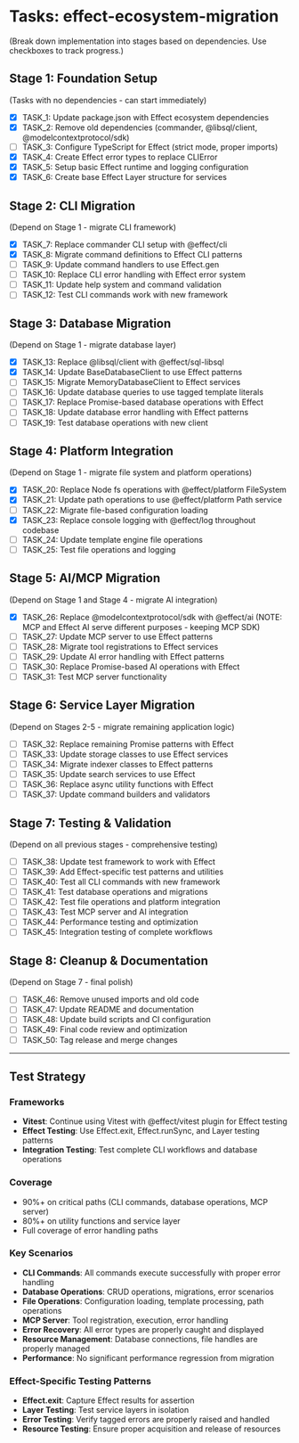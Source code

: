 # Tasks: effect-ecosystem-migration

(Break down implementation into stages based on dependencies. Use checkboxes to track progress.)

## Stage 1: Foundation Setup
(Tasks with no dependencies - can start immediately)
- [x] TASK_1: Update package.json with Effect ecosystem dependencies
- [x] TASK_2: Remove old dependencies (commander, @libsql/client, @modelcontextprotocol/sdk)
- [ ] TASK_3: Configure TypeScript for Effect (strict mode, proper imports)
- [x] TASK_4: Create Effect error types to replace CLIError
- [x] TASK_5: Setup basic Effect runtime and logging configuration
- [x] TASK_6: Create base Effect Layer structure for services

## Stage 2: CLI Migration
(Depend on Stage 1 - migrate CLI framework)
- [x] TASK_7: Replace commander CLI setup with @effect/cli
- [x] TASK_8: Migrate command definitions to Effect CLI patterns
- [ ] TASK_9: Update command handlers to use Effect.gen
- [ ] TASK_10: Replace CLI error handling with Effect error system
- [ ] TASK_11: Update help system and command validation
- [ ] TASK_12: Test CLI commands work with new framework

## Stage 3: Database Migration
(Depend on Stage 1 - migrate database layer)
- [x] TASK_13: Replace @libsql/client with @effect/sql-libsql
- [x] TASK_14: Update BaseDatabaseClient to use Effect patterns
- [ ] TASK_15: Migrate MemoryDatabaseClient to Effect services
- [ ] TASK_16: Update database queries to use tagged template literals
- [ ] TASK_17: Replace Promise-based database operations with Effect
- [ ] TASK_18: Update database error handling with Effect patterns
- [ ] TASK_19: Test database operations with new client

## Stage 4: Platform Integration
(Depend on Stage 1 - migrate file system and platform operations)
- [x] TASK_20: Replace Node fs operations with @effect/platform FileSystem
- [x] TASK_21: Update path operations to use @effect/platform Path service
- [ ] TASK_22: Migrate file-based configuration loading
- [x] TASK_23: Replace console logging with @effect/log throughout codebase
- [ ] TASK_24: Update template engine file operations
- [ ] TASK_25: Test file operations and logging

## Stage 5: AI/MCP Migration
(Depend on Stage 1 and Stage 4 - migrate AI integration)
- [x] TASK_26: Replace @modelcontextprotocol/sdk with @effect/ai (NOTE: MCP and Effect AI serve different purposes - keeping MCP SDK)
- [ ] TASK_27: Update MCP server to use Effect patterns
- [ ] TASK_28: Migrate tool registrations to Effect services
- [ ] TASK_29: Update AI error handling with Effect patterns
- [ ] TASK_30: Replace Promise-based AI operations with Effect
- [ ] TASK_31: Test MCP server functionality

## Stage 6: Service Layer Migration
(Depend on Stages 2-5 - migrate remaining application logic)
- [ ] TASK_32: Replace remaining Promise patterns with Effect
- [ ] TASK_33: Update storage classes to use Effect services
- [ ] TASK_34: Migrate indexer classes to Effect patterns
- [ ] TASK_35: Update search services to use Effect
- [ ] TASK_36: Replace async utility functions with Effect
- [ ] TASK_37: Update command builders and validators

## Stage 7: Testing & Validation
(Depend on all previous stages - comprehensive testing)
- [ ] TASK_38: Update test framework to work with Effect
- [ ] TASK_39: Add Effect-specific test patterns and utilities
- [ ] TASK_40: Test all CLI commands with new framework
- [ ] TASK_41: Test database operations and migrations
- [ ] TASK_42: Test file operations and platform integration
- [ ] TASK_43: Test MCP server and AI integration
- [ ] TASK_44: Performance testing and optimization
- [ ] TASK_45: Integration testing of complete workflows

## Stage 8: Cleanup & Documentation
(Depend on Stage 7 - final polish)
- [ ] TASK_46: Remove unused imports and old code
- [ ] TASK_47: Update README and documentation
- [ ] TASK_48: Update build scripts and CI configuration
- [ ] TASK_49: Final code review and optimization
- [ ] TASK_50: Tag release and merge changes

---

## Test Strategy

### Frameworks
- **Vitest**: Continue using Vitest with @effect/vitest plugin for Effect testing
- **Effect Testing**: Use Effect.exit, Effect.runSync, and Layer testing patterns
- **Integration Testing**: Test complete CLI workflows and database operations

### Coverage
- 90%+ on critical paths (CLI commands, database operations, MCP server)
- 80%+ on utility functions and service layer
- Full coverage of error handling paths

### Key Scenarios
- **CLI Commands**: All commands execute successfully with proper error handling
- **Database Operations**: CRUD operations, migrations, error scenarios
- **File Operations**: Configuration loading, template processing, path operations
- **MCP Server**: Tool registration, execution, error handling
- **Error Recovery**: All error types are properly caught and displayed
- **Resource Management**: Database connections, file handles are properly managed
- **Performance**: No significant performance regression from migration

### Effect-Specific Testing Patterns
- **Effect.exit**: Capture Effect results for assertion
- **Layer Testing**: Test service layers in isolation
- **Error Testing**: Verify tagged errors are properly raised and handled
- **Resource Testing**: Ensure proper acquisition and release of resources